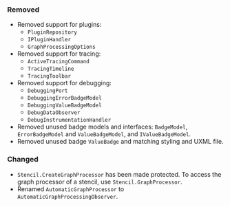 ### Removed
- Removed support for plugins:
  - `PluginRepository`
  - `IPluginHandler`
  - `GraphProcessingOptions`
- Removed support for tracing:
  - `ActiveTracingCommand`
  - `TracingTimeline`
  - `TracingToolbar`
- Removed support for debugging:
  - `DebuggingPort`
  - `DebuggingErrorBadgeModel`
  - `DebuggingValueBadgeModel`
  - `DebugDataObserver`
  - `DebugInstrumentationHandler`
- Removed unused badge models and interfaces: `BadgeModel`, `ErrorBadgeModel` and `ValueBadgeModel`, and `IValueBadgeModel`.
- Removed unused badge `ValueBadge` and matching styling and UXML file.

### Changed
- `Stencil.CreateGraphProcessor` has been made protected. To access the graph processor of a stencil, use `Stencil.GraphProcessor`.
- Renamed `AutomaticGraphProcessor` to `AutomaticGraphProcessingObserver`.

